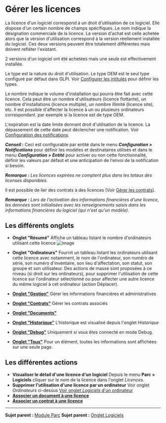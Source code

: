 Gérer les licences
===================

La licence d'un logiciel correspond à un droit d'utilisation de ce logiciel. Elle dispose d'un certain nombre de champs spécifiques. Le nom indique la désignation commerciale de la licence. La version d'achat est celle achetée alors que la version d'utilisation correspond à la version réellement installée du logiciel. Ces deux versions peuvent être totalement différentes mais doivent refléter l'existant.

2 versions d'un logiciel ont été achetées mais une seule est effectivement installée.

Le type est la nature du droit d'utilisation. Le type OEM est le seul type configuré par défaut dans GLPI. Voir [Configurer les intitulés](index.php?fr/08_Module_Configuration/02_Intitulés/01_Intitulés.md "Les intitulés se configurent depuis le menu Configuration > Intitulés") pour définir les types.

Le nombre indique le volume d'installation qui pourra être fait avec cette licence. Cela peut être un nombre d'utilisateurs (licence flottante), un nombre d'installations (licence multiple), un nombre illimité (licence site), etc. Il est possible d'affecter la licence à un ou plusieurs ordinateurs correspondant. par exemple si la licence est de type OEM.

L'expiration est la date limite donnant droit d'utilisation de la licence. La dépassement de cette date peut déclencher une notification. Voir [Configuration des notifications](index.php?fr/08_Module_Configuration/04_Notifications/01_Configurer_les_notifications.md "Les notifications se configurent depuis le menu Configuration > Notifications ;").

***Conseil :*** Ceci est configurable par entité dans le menu ***Configuration > Notifications*** pour définir les modèles et destinataires utilisés et dans le menu ***Configuration > Entité*** pour activer ou non cette fonctionnalité, définir les valeurs par défaut et une anticipation de l'envoi de la notification si besoin.

***Remarque :** Les licences expirées ne comptent plus dans les totaux des licenses disponibles.*

Il est possible de lier des contrats à des licences (Voir [Gérer les contrats](index.php?fr/05_Module_Gestion/05_Contrats.md "Les contrats sont gérés depuis le menu Gestion > Contrats")).

***Remarque :** Lors de l'activation des informations financières d'une licence, les données sont initialisées avec les renseignements saisis dans les informations financières du logiciel (qui n'est qu'un modèle).*


Les différents onglets
----------------------
-   **Onglet "Résumé"**
    Affiche un tableau listant le nombre d'ordinateurs utilisant cette licence
    ![image](docs/image/resumeLicence.png)


-   **Onglet "Ordinateurs"**
    Fournit un tableau listant les ordinateurs utilisant cette licence avec notamment, le nom de l'ordinateur, son numéro de série, son numéro d'inventaire, son lieu d'affectation, son statut, son groupe et son utilisateur.
    Des actions de masse sont proposées à ce niveau (si droit sur les ordinateurs), pour supprimer l'utilisation de cette licence sur l'ordinateur sélectionné ou pour affecter une autre licence du même logiciel à cet ordinateur (action Déplacer).

-   **[Onglet "Gestion"](index.php?fr/Les_différents_onglets/Onglet_Gestion.md)**
    Gérer les informations financières et administratives

-   **[Onglet "Contrats"](index.php?fr/Les_différents_onglets/Onglet_Contrats.md)**
    Gérer les contrats associés

-   **[Onglet "Documents"](index.php?fr/Les_différents_onglets/Onglet_Documents.md)**

-   **[Onglet "Historique"](index.php?fr/Les_différents_onglets/Onglet_Historique.md)**
     L'historique est visualisé depuis l'onglet *Historique*

-   **[Onglet "Debug"](index.php?fr/Les_différents_onglets/Onglet_Debug.md)**
    Uniquement si vous êtes connecté en mode Debug.

-   **[Onglet "Tous"](index.php?fr/Les_différents_onglets/Onglet_Tous.md)**
     Pour un élément, toutes les informations sont affichées sur une seule page.

Les différentes actions
-----------------------
- **Visualiser le détail d'une licence d'un logiciel**
  Depuis le menu **Parc > Logiciels** cliquer sur le nom de la licence dans l'onglet *Licences*.
- **Supprimer l'utilisation d'une licence par un ordinateur**
  Voir onglet *Ordinateurs* ci-dessus
  [Voir onglet *Logiciels* d'un ordinateur](index.php?fr/03_Module_Parc/04_Logiciels/01_Logiciels.md)
- **[Associer un document à une licence](index.php?fr/Les_différentes_actions/Lier_un_document_à_un_objet.md)**
- **[Associer un contrat à une licence](index.php?fr/Les_différentes_actions/Lier_un_contrat_à_un_objet.md)**

-------
**Sujet parent :** [Module Parc](index.php?fr/03_Module_Parc/01_Module_Parc.md "Module Parc de GLPI")
**Sujet parent :** [Onglet Logiciels](index.php?fr/03_Module_Parc/04_Logiciels/01_Logiciels.md "Gestion des logiciels")

